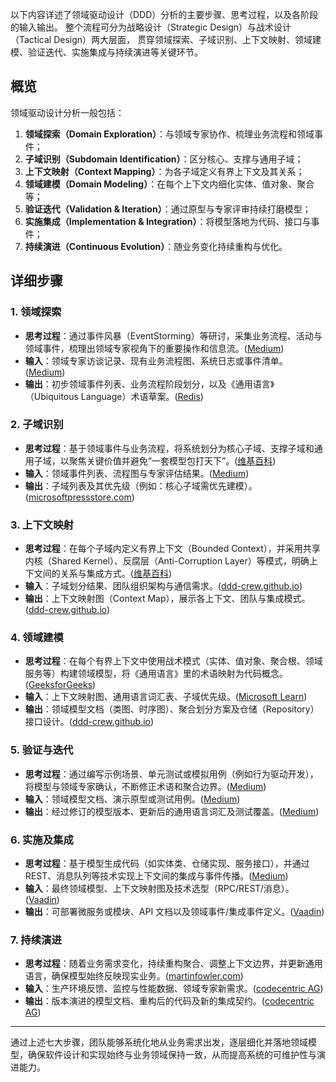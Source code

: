 以下内容详述了领域驱动设计（DDD）分析的主要步骤、思考过程，以及各阶段的输入输出。
整个流程可分为战略设计（Strategic Design）与战术设计（Tactical Design）两大层面，
贯穿领域探索、子域识别、上下文映射、领域建模、验证迭代、实施集成与持续演进等关键环节。

## 概览

领域驱动设计分析一般包括：

1. **领域探索（Domain Exploration）**：与领域专家协作、梳理业务流程和领域事件；
2. **子域识别（Subdomain Identification）**：区分核心、支撑与通用子域；
3. **上下文映射（Context Mapping）**：为各子域定义有界上下文及其关系；
4. **领域建模（Domain Modeling）**：在每个上下文内细化实体、值对象、聚合等；
5. **验证迭代（Validation & Iteration）**：通过原型与专家评审持续打磨模型；
6. **实施集成（Implementation & Integration）**：将模型落地为代码、接口与事件；
7. **持续演进（Continuous Evolution）**：随业务变化持续重构与优化。

## 详细步骤

### 1. 领域探索

* **思考过程**：通过事件风暴（EventStorming）等研讨，采集业务流程、活动与领域事件，梳理出领域专家视角下的重要操作和信息流。([Medium][1])
* **输入**：领域专家访谈记录、现有业务流程图、系统日志或事件清单。([Medium][2])
* **输出**：初步领域事件列表、业务流程阶段划分，以及《通用语言》（Ubiquitous Language）术语草案。([Redis][3])

### 2. 子域识别

* **思考过程**：基于领域事件与业务流程，将系统划分为核心子域、支撑子域和通用子域，以聚焦关键价值并避免“一套模型包打天下”。([维基百科][4])
* **输入**：领域事件列表、流程图与专家评估结果。([Medium][2])
* **输出**：子域列表及其优先级（例如：核心子域需优先建模）。([microsoftpressstore.com][5])

### 3. 上下文映射

* **思考过程**：在每个子域内定义有界上下文（Bounded Context），并采用共享内核（Shared Kernel）、反腐层（Anti-Corruption Layer）等模式，明确上下文间的关系与集成方式。([维基百科][4])
* **输入**：子域划分结果、团队组织架构与通信需求。([ddd-crew.github.io][6])
* **输出**：上下文映射图（Context Map），展示各上下文、团队与集成模式。([ddd-crew.github.io][6])

### 4. 领域建模

* **思考过程**：在每个有界上下文中使用战术模式（实体、值对象、聚合根、领域服务等）构建领域模型，将《通用语言》里的术语映射为代码概念。([GeeksforGeeks][7])
* **输入**：上下文映射图、通用语言词汇表、子域优先级。([Microsoft Learn][8])
* **输出**：领域模型文档（类图、时序图）、聚合划分方案及仓储（Repository）接口设计。([ddd-crew.github.io][6])

### 5. 验证与迭代

* **思考过程**：通过编写示例场景、单元测试或模拟用例（例如行为驱动开发），将模型与领域专家确认，不断修正术语和聚合边界。([Medium][9])
* **输入**：领域模型文档、演示原型或测试用例。([Medium][9])
* **输出**：经过修订的模型版本、更新后的通用语言词汇及测试覆盖。([Medium][9])

### 6. 实施及集成

* **思考过程**：基于模型生成代码（如实体类、仓储实现、服务接口），并通过 REST、消息队列等技术实现上下文间的集成与事件传播。([Medium][9])
* **输入**：最终领域模型、上下文映射图及技术选型（RPC/REST/消息）。([Vaadin][10])
* **输出**：可部署微服务或模块、API 文档以及领域事件/集成事件定义。([Vaadin][10])

### 7. 持续演进

* **思考过程**：随着业务需求变化，持续重构聚合、调整上下文边界，并更新通用语言，确保模型始终反映现实业务。([martinfowler.com][11])
* **输入**：生产环境反馈、监控与性能数据、领域专家新需求。([codecentric AG][12])
* **输出**：版本演进的模型文档、重构后的代码及新的集成契约。([codecentric AG][12])

---

通过上述七大步骤，团队能够系统化地从业务需求出发，逐层细化并落地领域模型，确保软件设计和实现始终与业务领域保持一致，从而提高系统的可维护性与演进能力。

[1]: https://medium.com/%40lambrych/can-eventstorming-guide-the-design-workflow-6f75d8aa20e0?utm_source=chatgpt.com "Domain-Driven Design (DDD): EventStorming example for System ..."
[2]: https://medium.com/%40philippkostyra/designing-the-digital-thread-using-domain-driven-design-d68dd7aaee90?utm_source=chatgpt.com "Designing the Digital Thread using Domain-Driven Design - Medium"
[3]: https://redis.io/glossary/domain-driven-design-ddd/?utm_source=chatgpt.com "Domain-Driven Design (DDD) - Fundamentals - Redis"
[4]: https://en.wikipedia.org/wiki/Domain-driven_design?utm_source=chatgpt.com "Domain-driven design"
[5]: https://www.microsoftpressstore.com/articles/article.aspx?p=3192407&utm_source=chatgpt.com "The ultimate gist of DDD | Microsoft Press Store"
[6]: https://ddd-crew.github.io/ddd-starter-modelling-process/?utm_source=chatgpt.com "Domain-Driven Design Starter Modelling Process - ddd-crew.github.io"
[7]: https://www.geeksforgeeks.org/domain-driven-design-ddd/?utm_source=chatgpt.com "Domain-Driven Design (DDD) - GeeksforGeeks"
[8]: https://learn.microsoft.com/en-us/azure/architecture/microservices/model/domain-analysis?utm_source=chatgpt.com "Using domain analysis to model microservices - Learn Microsoft"
[9]: https://medium.com/carvago-development/domain-driven-design-handbook-4d34b069bec4?utm_source=chatgpt.com "Domain-Driven Design Handbook. How to apply DDD step by step"
[10]: https://vaadin.com/blog/ddd-part-1-strategic-domain-driven-design?utm_source=chatgpt.com "DDD Part 1: Strategic Domain-Driven Design | Vaadin"
[11]: https://martinfowler.com/bliki/DomainDrivenDesign.html?utm_source=chatgpt.com "Domain Driven Design - Martin Fowler"
[12]: https://www.codecentric.de/wissens-hub/blog/when-business-meets-technology-from-data-product-to-data-architecture-with-domain-driven-design?utm_source=chatgpt.com "From Data Product to Data Architecture with Domain-Driven Design"




